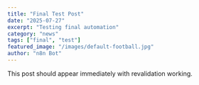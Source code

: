 ```yaml
---
title: "Final Test Post"
date: "2025-07-27"
excerpt: "Testing final automation"
category: "news"
tags: ["final", "test"]
featured_image: "/images/default-football.jpg"
author: "n8n Bot"
---
```


This post should appear immediately with revalidation working.